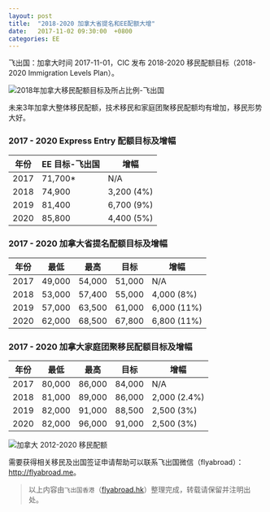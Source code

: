 ```yaml
---
layout: post
title:  "2018-2020 加拿大省提名和EE配额大增"
date:   2017-11-02 09:30:00  +0800
categories: EE
---
```


飞出国：加拿大时间 2017-11-01，CIC 发布 2018-2020 移民配额目标（2018-2020 Immigration Levels Plan）。

![2018年加拿大移民配额目标及所占比例-飞出国](https://4597wq4asyz01jes8rz3yr94-wpengine.netdna-ssl.com/wp-content/uploads/2017/11/pie.png)

未来3年加拿大整体移民配额，技术移民和家庭团聚移民配额均有增加，移民形势大好。

### 2017 - 2020 Express Entry 配额目标及增幅

年份 | EE 目标-飞出国 | 增幅
---|-----------|---
2017 | 71,700* | N/A
2018 | 74,900 | 3,200 (4%)
2019 | 81,400 | 6,700 (9%)
2020 | 85,800 | 4,400 (5%)

### 2017 - 2020 加拿大省提名配额目标及增幅

年份 | 最低 | 最高 | 目标 | 增幅
-----|-----|------|--------|----------------
2017 | 49,000 | 54,000 | 51,000 | N/A
2018 | 53,000 | 57,400 | 55,000 | 4,000 (8%)
2019 | 57,000 | 63,500 | 61,000 | 6,000 (11%)
2020 | 62,000 | 68,500 | 67,800 | 6,800 (11%)

### 2017 - 2020 加拿大家庭团聚移民配额目标及增幅

年份 | 最低 | 最高 | 目标 | 增幅
---|-----|------|--------|----------------
2017 | 80,000 | 86,000 | 84,000 | N/A
2018 | 81,000 | 89,000 | 86,000 | 2,000 (2.4%)
2019 | 82,000 | 91,000 | 88,500 | 2,500 (3%)
2020 | 82,000 | 96,000 | 91,000 | 2,500 (3%)

![加拿大 2012-2020 移民配额](https://4597wq4asyz01jes8rz3yr94-wpengine.netdna-ssl.com/wp-content/uploads/2017/11/levels.png)

需要获得相关移民及出国签证申请帮助可以联系飞出国微信（flyabroad）： <a href="http://flyabroad.me/contact" target="_blank">http://flyabroad.me</a>。

> 以上内容由`飞出国香港`（<a href="http://flyabroad.hk/" target="_blank">flyabroad.hk</a>）整理完成，转载请保留并注明出处。


